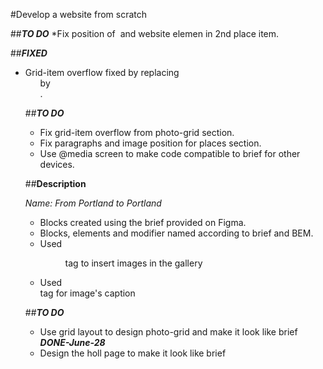 #Develop a website from scratch

##**_TO DO_**
*Fix position of <img> and website elemen in 2nd place item.

##**_FIXED_**
* Grid-item overflow fixed by replacing <ul> by <div>.

##**_TO DO_**
* Fix grid-item overflow from photo-grid section.
* Fix paragraphs and image position for places section.
* Use @media screen to make code compatible to brief for other devices.

##**Description**

*Name: From Portland to Portland*

* Blocks created using the brief provided on Figma.
* Blocks, elements and modifier named according to brief and BEM.
* Used <figure> tag to insert images in the gallery
* Used <figcaption> tag for image's caption


##**_TO DO_**

* Use grid layout to design photo-grid and make it look like brief **_DONE-June-28_**
* Design the holl page to make it look like brief
